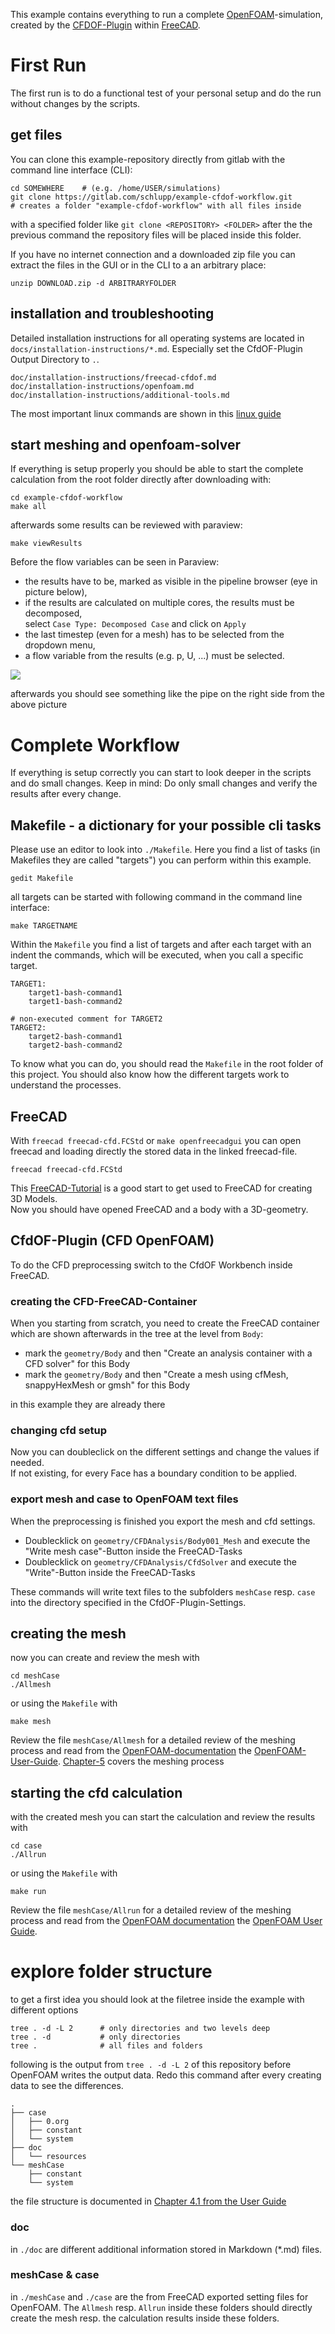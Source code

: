 
This example contains everything to run a complete [OpenFOAM]-simulation, created by the [CFDOF-Plugin] within [FreeCAD]. 

[FreeCAD]: https://www.freecadweb.org/
[CFDOF-Plugin]: https://github.com/jaheyns/CfdOF
[OpenFOAM]: https://openfoam.org/


First Run
=================================================================

The first run is to do a functional test of your personal setup and do the run without changes by the scripts.  


get files
------------------------------------------------------------
You can clone this example-repository directly from gitlab with the command line interface (CLI): 

    cd SOMEWHERE    # (e.g. /home/USER/simulations)
    git clone https://gitlab.com/schlupp/example-cfdof-workflow.git
    # creates a folder "example-cfdof-workflow" with all files inside

with a specified folder like `git clone <REPOSITORY> <FOLDER>` after the the previous command the repository files will be placed inside this folder.  

If you have no internet connection and a downloaded zip file you can extract the files in the GUI or in the CLI to a an arbitrary place: 

    unzip DOWNLOAD.zip -d ARBITRARYFOLDER


installation and troubleshooting
-----------------------------------------------------------
Detailed installation instructions for all operating systems are located in `docs/installation-instructions/*.md`. Especially set the CfdOF-Plugin Output Directory to `.`. 

    doc/installation-instructions/freecad-cfdof.md
    doc/installation-instructions/openfoam.md
    doc/installation-instructions/additional-tools.md

The most important linux commands are shown in this [linux guide](https://cfd.direct/openfoam/linux-guide/)


start meshing and openfoam-solver
------------------------------------------------------------
If everything is setup properly you should be able to start the complete calculation from the root folder directly after downloading with: 

    cd example-cfdof-workflow
    make all

afterwards some results can be reviewed with paraview:

    make viewResults

Before the flow variables can be seen in Paraview:  
* the results have to be, marked as visible in the pipeline browser (eye in picture below),  
* if the results are calculated on multiple cores, the results must be decomposed,  
  select `Case Type: Decomposed Case` and click on `Apply`  
* the last timestep (even for a mesh) has to be selected from the dropdown menu,  
* a flow variable from the results (e.g. p, U, ...) must be selected.  

![](doc/resources/paraview-first-settings.png)

afterwards you should see something like the pipe on the right side from the above picture



Complete Workflow
=================================================================

If everything is setup correctly you can start to look deeper in the scripts and do small changes. 
Keep in mind: Do only small changes and verify the results after every change.  


Makefile - a dictionary for your possible cli tasks
-----------------------------------------------------------

Please use an editor to look into `./Makefile`. Here you find a list of tasks (in Makefiles they are called "targets") you can perform within this example. 

    gedit Makefile

all targets can be started with following command in the command line interface: 

    make TARGETNAME

Within the `Makefile` you find a list of targets and after each target with an indent the commands, which will be executed, when you call a specific target.  

    TARGET1:
        target1-bash-command1
        target1-bash-command2

    # non-executed comment for TARGET2  
    TARGET2:
        target2-bash-command1
        target2-bash-command2

To know what you can do, you should read the `Makefile` in the root folder of this project. You should also know how the different targets work to understand the processes. 


FreeCAD
----------------------------------------------------------
With `freecad freecad-cfd.FCStd` or `make openfreecadgui` you can open freecad and loading directly the stored data in the linked freecad-file. 

    freecad freecad-cfd.FCStd

This [FreeCAD-Tutorial] is a good start to get used to FreeCAD for creating 3D Models.  
Now you should have opened FreeCAD and a body with a 3D-geometry. 

[FreeCAD-Tutorial]: https://www.freecadweb.org/wiki/Creating_a_simple_part_with_PartDesign


CfdOF-Plugin (CFD OpenFOAM)
----------------------------------------------------------
To do the CFD preprocessing switch to the CfdOF Workbench inside FreeCAD. 

### creating the CFD-FreeCAD-Container
When you starting from scratch, you need to create the FreeCAD container which are shown afterwards in the tree at the level from `Body`: 
* mark the `geometry/Body` and then "Create an analysis container with a CFD solver" for this Body
* mark the `geometry/Body` and then "Create a mesh using cfMesh, snappyHexMesh or gmsh" for this Body

in this example they are already there


### changing cfd setup
Now you can doubleclick on the different settings and change the values if needed.  
If not existing, for every Face has a boundary condition to be applied. 


### export mesh and case to OpenFOAM text files
When the preprocessing is finished you export the mesh and cfd settings. 
* Doublecklick on `geometry/CFDAnalysis/Body001_Mesh` and execute the "Write mesh case"-Button inside the FreeCAD-Tasks
* Doublecklick on `geometry/CFDAnalysis/CfdSolver` and execute the "Write"-Button inside the FreeCAD-Tasks

These commands will write text files to the subfolders `meshCase` resp. `case` into the directory specified in the CfdOF-Plugin-Settings. 


creating the mesh
----------------------------------------------------------
now you can create and review the mesh with

    cd meshCase
    ./Allmesh

or using the `Makefile` with

    make mesh

Review the file `meshCase/Allmesh` for a detailed review of the meshing process and read from the [OpenFOAM-documentation] the [OpenFOAM-User-Guide]. [Chapter-5] covers the meshing process

[OpenFOAM-documentation]: https://cfd.direct/openfoam/documentation/  
[OpenFOAM-User-Guide]:    https://cfd.direct/openfoam/user-guide/  
[Chapter-5]:              https://cfd.direct/openfoam/user-guide/v7-mesh/#x23-1670005  


starting the cfd calculation
----------------------------------------------------------
with the created mesh you can start the calculation and review the results with

    cd case
    ./Allrun

or using the `Makefile` with

    make run

Review the file `meshCase/Allrun` for a detailed review of the meshing process and read from the [OpenFOAM documentation](https://cfd.direct/openfoam/documentation/) the [OpenFOAM User Guide](https://cfd.direct/openfoam/user-guide/). 



explore folder structure
=================================================================
to get a first idea you should look at the filetree inside the example with different options 

    tree . -d -L 2      # only directories and two levels deep
    tree . -d           # only directories
    tree .              # all files and folders

following is the output from `tree . -d -L 2` of this repository before OpenFOAM writes the output data. Redo this command after every creating data to see the differences.

    .
    ├── case
    │   ├── 0.org
    │   ├── constant
    │   └── system
    ├── doc
    │   └── resources
    └── meshCase
        ├── constant
        └── system


the file structure is documented in [Chapter 4.1 from the User Guide](https://cfd.direct/openfoam/user-guide/v7-case-file-structure/#x16-1220004.1)


### doc
in `./doc` are different additional information stored in Markdown (*.md) files.

### meshCase & case
in `./meshCase` and `./case` are the from FreeCAD exported setting files for OpenFOAM. The `Allmesh` resp. `Allrun` inside these folders should directly create the mesh resp. the calculation results inside these folders.  

